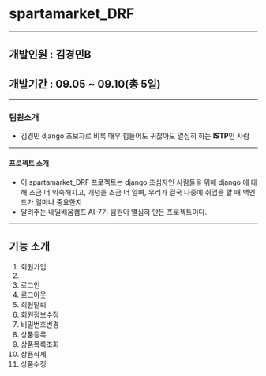# spartamarket_DRF
---
## 개발인원 : 김경민B
## 개발기간 : 09.05 ~ 09.10(총 5일)
---
### 팀원소개
- 김경민
    django 초보자로 비록 매우 힘들어도 귀찮아도 열심히 하는 **ISTP**인 사람
---
#### 프로젝트 소개
- 이 spartamarket_DRF 프로젝트는 django 초심자인 사람들을 위해 django 에 대해 조금 더 익숙해지고, 개념을 조금 더 알며, 우리가 결국 나중에 취업을 할 때 백엔드가 얼마나 중요한지
- 알려주는 내일배움캠프 AI-7기 팀원이 열심히 만든 프로젝트이다.
---
## 기능 소개
1. 회원가입
2. 
3. 로그인
4. 로그아웃
5. 회원탈퇴
6. 회원정보수정
7. 비밀번호변경
8. 상품등록
9. 상품목록조회
10. 상품삭제
11. 상품수정

